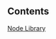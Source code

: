 ## Contents

<a href="https://github.com/Unity-Technologies/ShaderGraph/wiki/Node-Library">Node Library</a>